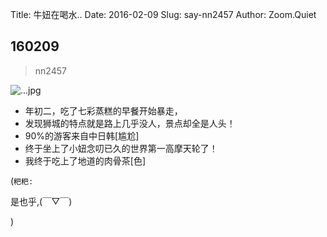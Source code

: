 Title: 牛妞在喝水..
Date: 2016-02-09
Slug: say-nn2457
Author: Zoom.Quiet


## 160209
> nn2457

![...jpg](http://zoomquiet.qiniucdn.com/niuniu-albums/nn2016/160209-nn2457.jpg?imageView2/2/w/360)

- 年初二，吃了七彩蒸糕的早餐开始暴走，
- 发现狮城的特点就是路上几乎没人，景点却全是人头！
- 90%的游客来自中日韩[尴尬]
- 终于坐上了小妞念叨已久的世界第一高摩天轮了！
- 我终于吃上了地道的肉骨茶[色]

(`粑粑:` 

是也乎,(￣▽￣)

)
